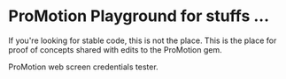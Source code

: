ProMotion Playground for stuffs ... 
=======

If you're looking for stable code, this is not the place.  This is the place for proof of concepts shared with edits to the ProMotion gem.

ProMotion web screen credentials tester.  
